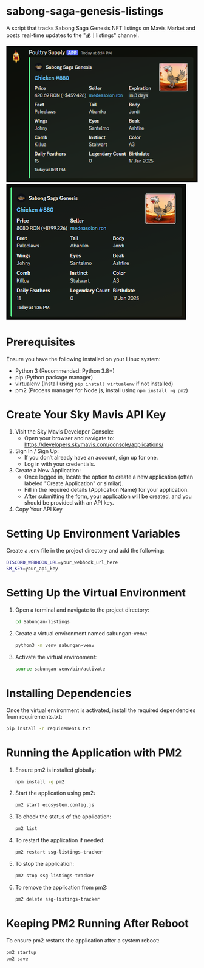 # sabong-saga-genesis-listings
A script that tracks Sabong Saga Genesis NFT listings on Mavis Market and posts real-time updates to the "💰｜listings" channel.

<img src="images/sample2.png">
<img src="images/sample.png">

# Prerequisites
Ensure you have the following installed on your Linux system:
- Python 3 (Recommended: Python 3.8+)
- pip (Python package manager)
- virtualenv (Install using `pip install virtualenv` if not installed)
- pm2 (Process manager for Node.js, install using `npm install -g pm2`)

# Create Your Sky Mavis API Key
1. Visit the Sky Mavis Developer Console:
   -  Open your browser and navigate to: https://developers.skymavis.com/console/applications/
2. Sign In / Sign Up:
   - If you don’t already have an account, sign up for one.
   - Log in with your credentials.
3. Create a New Application:
   - Once logged in, locate the option to create a new application (often labeled "Create Application" or similar).
   - Fill in the required details (Application Name) for your application.
   - After submitting the form, your application will be created, and you should be provided with an API key.
4. Copy Your API Key

# Setting Up Environment Variables
Create a .env file in the project directory and add the following:
```bash
DISCORD_WEBHOOK_URL=your_webhook_url_here
SM_KEY=your_api_key
```

# Setting Up the Virtual Environment
1. Open a terminal and navigate to the project directory:
   ```bash
   cd Sabungan-listings
   ```
3. Create a virtual environment named sabungan-venv:
   ```bash
   python3 -m venv sabungan-venv
   ```
5. Activate the virtual environment:
   ```bash
   source sabungan-venv/bin/activate
   ```

# Installing Dependencies
Once the virtual environment is activated, install the required dependencies from requirements.txt:
   ```bash
   pip install -r requirements.txt
   ```

# Running the Application with PM2
1. Ensure pm2 is installed globally:
   ```bash
   npm install -g pm2
   ```
2. Start the application using pm2:
   ```bash
   pm2 start ecosystem.config.js
   ```
3. To check the status of the application:
   ```bash
   pm2 list
   ```
4. To restart the application if needed:
   ```bash
   pm2 restart ssg-listings-tracker
   ```
5. To stop the application:
    ```bash
   pm2 stop ssg-listings-tracker
   ```
6. To remove the application from pm2:
   ```bash
   pm2 delete ssg-listings-tracker
   ```
   
# Keeping PM2 Running After Reboot
To ensure pm2 restarts the application after a system reboot:
   ```bash
   pm2 startup
   pm2 save
   ```
